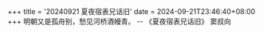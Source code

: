 +++
title = '20240921 夏夜宿表兄话旧'
date = 2024-09-21T23:46:40+08:00
+++
明朝又是孤舟别，愁见河桥酒幔青。
-- 《夏夜宿表兄话旧》 窦叔向
